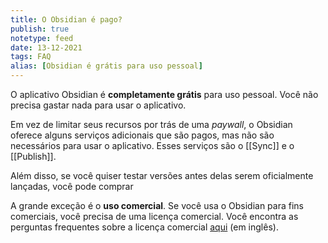 ```yaml
---
title: O Obsidian é pago?
publish: true
notetype: feed
date: 13-12-2021
tags: FAQ
alias: [Obsidian é grátis para uso pessoal]
---
```


O aplicativo Obsidian é **completamente grátis** para uso pessoal. Você não precisa gastar nada para usar o aplicativo. 

Em vez de limitar seus recursos por trás de uma *paywall*, o Obsidian oferece alguns serviços adicionais que são pagos, mas não são necessários para usar o aplicativo. Esses serviços são o [[Sync]] e o [[Publish]].

Além disso, se você quiser testar versões antes delas serem oficialmente lançadas, você pode comprar 

A grande exceção é o **uso comercial**. Se você usa o Obsidian para fins comerciais, você precisa de uma licença comercial. Você encontra as perguntas frequentes sobre a licença comercial [aqui](https://help.obsidian.md/Licenses+%26+add-on+services/Commercial+license) (em inglês).